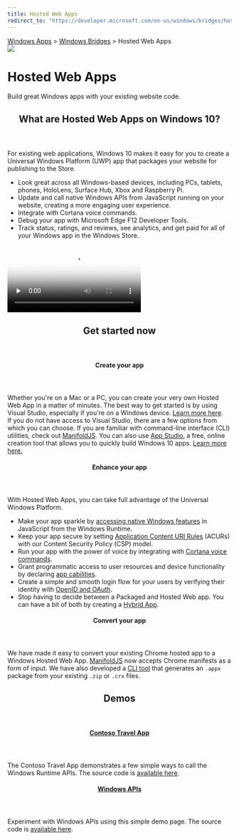 ```yaml
---
title: Hosted Web Apps
redirect_to: "https://developer.microsoft.com/en-us/windows/bridges/hosted-web-apps"
---
```



<div class="jumbotron jumbotron-centered webapp-accent">
    <div class="container relative">
        <div class="hidden-xs hidden-sm doc-breadcrumb">
            <a href="https://dev.windows.com/windows-apps">Windows Apps</a>
            &gt;
            <a href="https://dev.windows.com/bridges">Windows Bridges</a>
            &gt;
            Hosted Web Apps
        </div>
        <div class="row">
            <div class="col-md-4"></div>
            <div class="col-md-16">
                <div class="centered-content webapp-width-inherit webapp-padding-40">
                    <div class="webapp-block image-container">
                        <img class="img-responsive" src="{{site.baseurl}}/images/devices.png" />
                    </div>
                    <div class="webapp-block jumbotron-content win-color-fg-primary color-alt">
                        <h1 class="jumbotron-header header-large">Hosted Web Apps</h1>
                        <p class="jumbotron-subheader">Build great Windows apps with your existing website code.</p>
                    </div>
                </div>
            </div>
        </div>
    </div>
</div>
<div class="container">
    <div class="row">
        <div class="col-xs-24 col-md-12">
            <section class="section">
                <header class="section-header">
                    <h2 class="section-title">What are Hosted Web Apps on Windows 10?</h2>
                </header>
                <div class="section-body">
                    <p>For existing web applications, Windows 10 makes it easy for you to create a Universal Windows Platform (UWP) app that packages your website for publishing to the Store.</p>
                    <ul class="bulleted-list">
                        <li>Look great across all Windows-based devices, including PCs, tablets, phones, HoloLens, Surface Hub, Xbox and Raspberry Pi.</li>
                        <li>Update and call native Windows APIs from JavaScript running on your website, creating a more engaging user experience.</li>
                        <li>Integrate with Cortana voice commands.</li>
                        <li>Debug your app with Microsoft Edge F12 Developer Tools.</li>
                        <li>Track status, ratings, and reviews, see analytics, and get paid for all of your Windows app in the Windows Store.</li>
                    </ul>
                </div>
            </section>
        </div>
        <div class="col-xs-24 col-md-12">
            <section class="section">
                <div class="video-player nomargin">
                    <video class="doc-video" preload="none" poster="https://assets.windowsphone.com/e9e95cdd-bf84-410b-922c-886c19cc2be1/westminsterPosterImg_InvariantCulture_Default.png" controls="">
                        <source src="https://sec.ch9.ms/ch9/d87f/3527ba83-7ab8-413a-9aae-d62b4847d87f/Westminster_high.mp4" type="video/mp4">
                        Your browser does not support the video tag.
                    </video>
                </div>
            </section>
        </div>
    </div>
</div>
<div class="jumbotron jumbotron-highlight-band">
    <div class="container">
        <div class="row">
            <div class="col-md-24">
                 <section class="section item-section">
                    <header class="section-header">
                        <h2 class="spacer-32-bottom">Get started now</h2>
                    </header>
                </section>
            </div>
        </div>
        <div class="row">
            <div class="col-md-24 col-lg-8">
                <section class="section item-section">
                    <header class="section-header">
                        <h4>Create your app</h4>
                    </header>
                    <div class="section-body">
                        <div class="spacer-16-bottom">Whether you're on a Mac or a PC, you can create your very own Hosted Web App in a matter of minutes. The best way to get started is by using Visual Studio, especially if you're on a Windows device. <a href="{{site.baseurl}}/{{page.lang}}/win10/CreateHWA.htm">Learn more here</a>.</div>
                        <div>If you do not have access to Visual Studio, there are a few options from which you can choose. If you are familiar with command-line interface (CLI) utilities, check out <a href="http://manifoldjs.com/">ManifoldJS</a>. You can also use <a href="http://appstudio.windows.com/">App Studio</a>, a free, online creation tool that allows you to quickly build Windows 10 apps. <a href="{{site.baseurl}}/{{page.lang}}/win10/CreateHWA.htm#mac">Learn more here.</a></div>
                    </div>
                </section>
            </div>
            <div class="col-md-24 col-lg-8">
                <section class="section item-section">
                    <header class="section-header">
                        <h4>Enhance your app</h4>
                    </header>
                    <div class="section-body">
                        <div class="spacer-16-bottom">With Hosted Web Apps, you can take full advantage of the Universal Windows Platform.</div>
                        <ul class="bulleted-list">
                            <li class="spacer-12-bottom">Make your app sparkle by <a href="{{site.baseurl}}/{{page.lang}}/win10/HWAfeatures.htm#call-windows-runtime-apis">accessing native Windows features</a> in JavaScript from the Windows Runtime.</li>
                            <li class="spacer-12-bottom">Keep your app secure by setting <a href="{{site.baseurl}}/{{page.lang}}/win10/HWAfeatures.htm#keep-your-app-secure----setting-application-content-uri-rules-acurs">Application Content URI Rules</a> (ACURs) with our Content Security Policy (CSP) model.</li>
                            <li class="spacer-12-bottom">Run your app with the power of voice by integrating with <a href="{{site.baseurl}}/{{page.lang}}/win10/HWAfeatures.htm#integrate-cortana-voice-commands">Cortana voice commands</a>.</li>
                            <li class="spacer-12-bottom">Grant programmatic access to user resources and device functionality by declaring <a href="{{site.baseurl}}/{{page.lang}}/win10/HWAfeatures.htm#app-capability-declarations">app cabilities</a>.</li>
                            <li class="spacer-12-bottom">Create a simple and smooth login flow for your users by verifying their identity with <a href="{{site.baseurl}}/{{page.lang}}/win10/HWAfeatures.htm#web-authentication-broker">OpenID and OAuth</a>.</li>
                            <li class="spacer-12-bottom">Stop having to decide between a Packaged and Hosted Web app. You can have a bit of both by creating a <a href="{{site.baseurl}}/{{page.lang}}/win10/HWAfeatures.htm#create-hybrid-apps----packaged-web-apps-vs-hosted-web-apps">Hybrid App</a>.</li>
                        </ul>
                    </div>
                </section>
            </div>
            <div class="col-md-24 col-lg-8">
                <section class="section item-section">
                    <header class="section-header">
                        <h4>Convert your app</h4>
                    </header>
                    <div class="section-body">
                        <div>We have made it easy to convert your existing Chrome hosted app to a Windows Hosted Web App. <a href="http://manifoldjs.com/">ManifoldJS</a> now accepts Chrome manifests as a form of input. We have also developed a <a href="https://github.com/MicrosoftEdge/hwa-cli">CLI tool</a> that generates an <code>.appx</code> package from your existing <code>.zip</code> or <code>.crx</code> files.</div>
                    </div>
                </section>
            </div>
        </div>
    </div>
</div>
<div class="container">
    <div class="row">
        <div class="col-md-24">
            <section class="section spacer-12-bottom">
                <header class="section-header">
                    <h2 class="section-title">Demos</h2>
                </header>
            </section>
        </div>
    </div>
    <div class="row">
        <div class="col-xs-24 col-md-12">
            <section class="section">
                <header class="setion-header">
                    <h4 class="spacer-12-bottom"><a href="http://contosotravel.azurewebsites.net/">Contoso Travel App</a></h4>
                </header>
                <div class="section-body">
                    <p>The Contoso Travel App demonstrates a few simple ways to call the Windows Runtime APIs. The source code is <a href="https://github.com/seksenov/ContosoTravel">available here</a>.</p>
                </div>
            </section>
        </div>
        <div class="col-xs-24 col-md-12">
            <section class="section">
                <header class="setion-header">
                    <h4 class="spacer-12-bottom"><a href="http://rjs.azurewebsites.net/">Windows APIs</a></h4>
                </header>
                <div class="section-body">
                    <p>Experiment with Windows APIs using this simple demo page. The source code is <a href="https://github.com/Gr8Gatsby/rjs">available here</a>.</p>
                </div>
            </section>
        </div>
    </div>
</div>